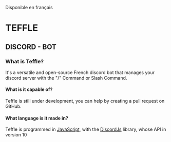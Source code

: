 Disponible en français

# TEFFLE
## DISCORD - BOT

### What is Teffle?
It's a versatile and open-source French discord bot that manages your discord server with the "/" Command or Slash Command.

#### What is it capable of?
Teffle is still under development, you can help by creating a pull request on GitHub.

#### What language is it made in?
Teffle is programmed in [JavaScript](https://www.google.com/?s=javascript), with the [DiscordJs](https://discordjs.guide) library, whose API in version 10
